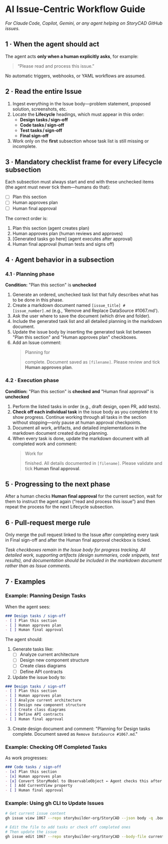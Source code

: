 # AI Issue‑Centric Workflow Guide
_For Claude Code, Copilot, Gemini, or any agent helping on StoryCAD GitHub issues._

## 1 · When the agent should act
The agent acts **only when a human explicitly asks**, for example:

> “Please read and process this issue.”

No automatic triggers, webhooks, or YAML workflows are assumed.

## 2 · Read the entire Issue
1. Ingest everything in the Issue body—problem statement, proposed solution, screenshots, etc.  
2. Locate the **Lifecycle** headings, which must appear in this order:  
   - **Design tasks / sign‑off**  
   - **Code tasks / sign‑off**  
   - **Test tasks / sign‑off**  
   - **Final sign‑off**  
3. Work only on the **first** subsection whose task list is still missing or incomplete.

## 3 · Mandatory checklist frame for every Lifecycle subsection
Each subsection must always start and end with these unchecked items
(the agent must never tick them—humans do that):

- [ ] Plan this section  
- [ ] Human approves plan  
  <!-- AI inserts ordered tasks here → `- [ ] Task …` → `- [ ] Task …` etc. -->  
- [ ] Human final approval

The correct order is:
1. Plan this section (agent creates plan)
2. Human approves plan (human reviews and approves)
3. [Generated tasks go here] (agent executes after approval)
4. Human final approval (human tests and signs off)  

## 4 · Agent behavior in a subsection

### 4.1 · Planning phase  
**Condition:** "Plan this section" is **unchecked**

1. Generate an ordered, unchecked task list that fully describes what has to be done in this phase.  
2. Create a markdown document named `[issue_title] #[issue_number].md` (e.g., 'Remove and Replace DataSource #1067.md').  
3. Ask the user where to save the document (which drive and folder).  
4. Include the generated task list and all detailed planning in the markdown document.  
5. Update the issue body by inserting the generated task list between "Plan this section" and "Human approves plan" checkboxes.
6. Add an Issue comment:  
   > Planning for **<section name>** complete. Document saved as `[filename]`. Please review and tick **Human approves plan**.

### 4.2 · Execution phase  
**Condition:** "Plan this section" is **checked** **and** "Human final approval" is **unchecked**

1. Perform the listed tasks in order (e.g., draft design, open PR, add tests).  
2. **Check off each individual task** in the issue body as you complete it to show progress. Continue working through all tasks in the section without stopping—only pause at human approval checkpoints.
3. Document all work, artifacts, and detailed implementations in the markdown document created during planning.  
4. When every task is done, update the markdown document with all completed work and comment:  
   > Work for **<section name>** finished. All details documented in `[filename]`. Please validate and tick **Human final approval**.

## 5 · Progressing to the next phase
After a human checks **Human final approval** for the current section, wait for them to instruct the agent again (“read and process this issue”) and then repeat the process for the next Lifecycle subsection.

## 6 · Pull‑request merge rule
Only merge the pull request linked to the Issue after completing every task in Final sign-off and after the Human final approval checkbox is ticked.

_Task checkboxes remain in the Issue body for progress tracking. All detailed work, supporting artifacts (design summaries, code snippets, test results), and documentation should be included in the markdown document rather than as Issue comments._

## 7 · Examples

### Example: Planning Design Tasks
When the agent sees:
```markdown
### Design tasks / sign-off
- [ ] Plan this section
- [ ] Human approves plan
- [ ] Human final approval
```

The agent should:
1. Generate tasks like:
   - [ ] Analyze current architecture
   - [ ] Design new component structure
   - [ ] Create class diagrams
   - [ ] Define API contracts

2. Update the issue body to:
```markdown
### Design tasks / sign-off
- [ ] Plan this section
- [ ] Human approves plan
- [ ] Analyze current architecture
- [ ] Design new component structure
- [ ] Create class diagrams
- [ ] Define API contracts
- [ ] Human final approval
```

3. Create design document and comment: "Planning for Design tasks complete. Document saved as `Remove DataSource #1067.md`."

### Example: Checking Off Completed Tasks
As work progresses:
```markdown
### Code tasks / sign-off
- [x] Plan this section
- [x] Human approves plan
- [x] Convert StoryModel to ObservableObject ← Agent checks this after completing
- [ ] Add CurrentView property
- [ ] Human final approval
```

### Example: Using gh CLI to Update Issues
```bash
# Get current issue content
gh issue view 1067 --repo storybuilder-org/StoryCAD --json body -q .body > current-issue.md

# Edit the file to add tasks or check off completed ones
# Then update the issue
gh issue edit 1067 --repo storybuilder-org/StoryCAD --body-file current-issue.md
```
